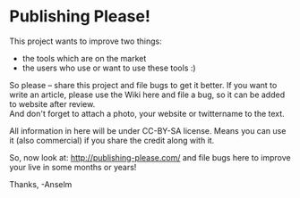 # Publishing Please!

This project wants to improve two things:

- the tools which are on the market
- the users who use or want to use these tools :)

So please – share this project and file bugs to get it better. If you want to write an article, please use the Wiki here and file a bug, so it can be added to website after review.  
And don't forget to attach a photo, your website or twittername to the text.

All information in here will be under CC-BY-SA license. Means you can use it (also commercial) if you share the credit along with it.

So, now look at: http://publishing-please.com/ and file bugs here to improve your live in some months or years!

Thanks,
-Anselm